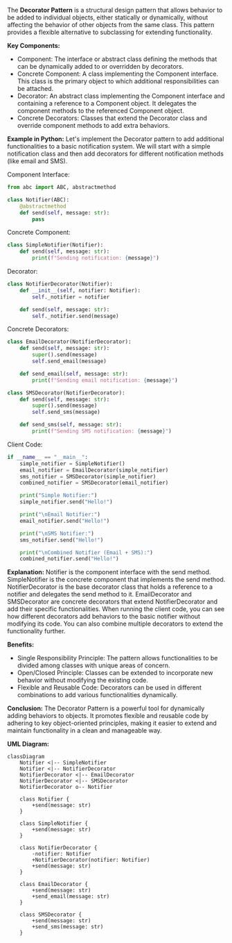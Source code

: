 The **Decorator Pattern** is a structural design pattern that allows behavior to be added to individual objects, either statically or dynamically, without affecting the behavior of other objects from the same class. This pattern provides a flexible alternative to subclassing for extending functionality.

**Key Components:**

- Component: The interface or abstract class defining the methods that can be dynamically added to or overridden by decorators.
- Concrete Component: A class implementing the Component interface. This class is the primary object to which additional responsibilities can be attached.
- Decorator: An abstract class implementing the Component interface and containing a reference to a Component object. It delegates the component methods to the referenced Component object.
- Concrete Decorators: Classes that extend the Decorator class and override component methods to add extra behaviors.

**Example in Python:**
Let's implement the Decorator pattern to add additional functionalities to a basic notification system. We will start with a simple notification class and then add decorators for different notification methods (like email and SMS).

Component Interface:

```python
from abc import ABC, abstractmethod

class Notifier(ABC):
    @abstractmethod
    def send(self, message: str):
        pass
```

Concrete Component:

```python
class SimpleNotifier(Notifier):
    def send(self, message: str):
        print(f"Sending notification: {message}")
```

Decorator:

```python
class NotifierDecorator(Notifier):
    def __init__(self, notifier: Notifier):
        self._notifier = notifier

    def send(self, message: str):
        self._notifier.send(message)
```

Concrete Decorators:

```python
class EmailDecorator(NotifierDecorator):
    def send(self, message: str):
        super().send(message)
        self.send_email(message)

    def send_email(self, message: str):
        print(f"Sending email notification: {message}")

class SMSDecorator(NotifierDecorator):
    def send(self, message: str):
        super().send(message)
        self.send_sms(message)

    def send_sms(self, message: str):
        print(f"Sending SMS notification: {message}")
```

Client Code:

```python
if __name__ == "__main__":
    simple_notifier = SimpleNotifier()
    email_notifier = EmailDecorator(simple_notifier)
    sms_notifier = SMSDecorator(simple_notifier)
    combined_notifier = SMSDecorator(email_notifier)

    print("Simple Notifier:")
    simple_notifier.send("Hello!")

    print("\nEmail Notifier:")
    email_notifier.send("Hello!")

    print("\nSMS Notifier:")
    sms_notifier.send("Hello!")

    print("\nCombined Notifier (Email + SMS):")
    combined_notifier.send("Hello!")
```

**Explanation:**
Notifier is the component interface with the send method.
SimpleNotifier is the concrete component that implements the send method.
NotifierDecorator is the base decorator class that holds a reference to a notifier and delegates the send method to it.
EmailDecorator and SMSDecorator are concrete decorators that extend NotifierDecorator and add their specific functionalities.
When running the client code, you can see how different decorators add behaviors to the basic notifier without modifying its code. You can also combine multiple decorators to extend the functionality further.

**Benefits:**

- Single Responsibility Principle: The pattern allows functionalities to be divided among classes with unique areas of concern.
- Open/Closed Principle: Classes can be extended to incorporate new behavior without modifying the existing code.
- Flexible and Reusable Code: Decorators can be used in different combinations to add various functionalities dynamically.

**Conclusion:**
The Decorator Pattern is a powerful tool for dynamically adding behaviors to objects. It promotes flexible and reusable code by adhering to key object-oriented principles, making it easier to extend and maintain functionality in a clean and manageable way.

**UML Diagram:**

```mermaid
classDiagram
    Notifier <|-- SimpleNotifier
    Notifier <|-- NotifierDecorator
    NotifierDecorator <|-- EmailDecorator
    NotifierDecorator <|-- SMSDecorator
    NotifierDecorator o-- Notifier

    class Notifier {
        +send(message: str)
    }

    class SimpleNotifier {
        +send(message: str)
    }

    class NotifierDecorator {
        -notifier: Notifier
        +NotifierDecorator(notifier: Notifier)
        +send(message: str)
    }

    class EmailDecorator {
        +send(message: str)
        +send_email(message: str)
    }

    class SMSDecorator {
        +send(message: str)
        +send_sms(message: str)
    }
```
